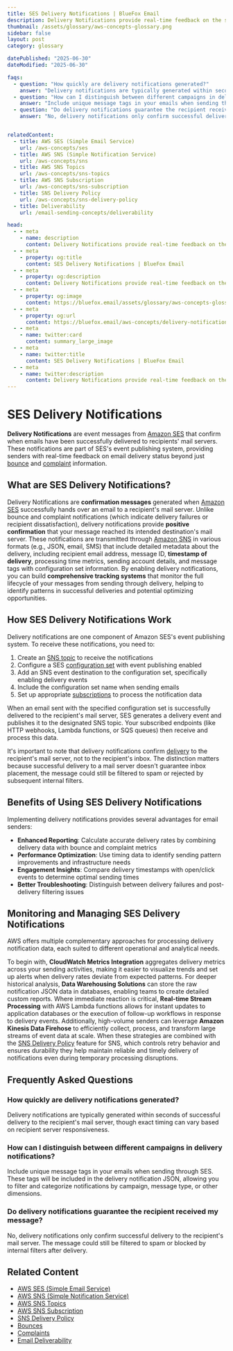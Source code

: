 ```yaml
---
title: SES Delivery Notifications | BlueFox Email
description: Delivery Notifications provide real-time feedback on the status of emails sent through Amazon SES, allowing senders to track successful deliveries and adjust sending strategies accordingly.
thumbnail: /assets/glossary/aws-concepts-glossary.png
sidebar: false
layout: post
category: glossary

datePublished: "2025-06-30"
dateModified: "2025-06-30"

faqs:
  - question: "How quickly are delivery notifications generated?"
    answer: "Delivery notifications are typically generated within seconds of successful delivery to the recipient's mail server, though exact timing can vary based on recipient server responsiveness."
  - question: "How can I distinguish between different campaigns in delivery notifications?"
    answer: "Include unique message tags in your emails when sending through SES. These tags will be included in the delivery notification JSON, allowing you to filter and categorize notifications by campaign, message type, or other dimensions."
  - question: "Do delivery notifications guarantee the recipient received my message?"
    answer: "No, delivery notifications only confirm successful delivery to the recipient's mail server. The message could still be filtered to spam or blocked by internal filters after delivery."


relatedContent:
  - title: AWS SES (Simple Email Service)
    url: /aws-concepts/ses
  - title: AWS SNS (Simple Notification Service)
    url: /aws-concepts/sns
  - title: AWS SNS Topics
    url: /aws-concepts/sns-topics
  - title: AWS SNS Subscription
    url: /aws-concepts/sns-subscription
  - title: SNS Delivery Policy
    url: /aws-concepts/sns-delivery-policy
  - title: Deliverability
    url: /email-sending-concepts/deliverability

head:
  - - meta
    - name: description
      content: Delivery Notifications provide real-time feedback on the status of emails sent through Amazon SES, allowing senders to track successful deliveries and adjust sending strategies accordingly.
  - - meta
    - property: og:title
      content: SES Delivery Notifications | BlueFox Email
  - - meta
    - property: og:description
      content: Delivery Notifications provide real-time feedback on the status of emails sent through Amazon SES, allowing senders to track successful deliveries and adjust sending strategies accordingly.
  - - meta
    - property: og:image
      content: https://bluefox.email/assets/glossary/aws-concepts-glossary.png
  - - meta
    - property: og:url
      content: https://bluefox.email/aws-concepts/delivery-notifications
  - - meta
    - name: twitter:card
      content: summary_large_image
  - - meta
    - name: twitter:title
      content: SES Delivery Notifications | BlueFox Email
  - - meta
    - name: twitter:description
      content: Delivery Notifications provide real-time feedback on the status of emails sent through Amazon SES, allowing senders to track successful deliveries and adjust sending strategies accordingly.
---
```

<GlossaryNavigation/>

# SES Delivery Notifications

**Delivery Notifications** are event messages from [Amazon SES](/aws-concepts/ses) that confirm when emails have been successfully delivered to recipients' mail servers. These notifications are part of SES's event publishing system, providing senders with real-time feedback on email delivery status beyond just [bounce](/email-sending-concepts/bounces) and [complaint](/email-sending-concepts/complaints) information.

## What are SES Delivery Notifications?

Delivery Notifications are **confirmation messages** generated when [Amazon SES](/aws-concepts/ses) successfully hands over an email to a recipient's mail server. Unlike bounce and complaint notifications (which indicate delivery failures or recipient dissatisfaction), delivery notifications provide **positive confirmation** that your message reached its intended destination's mail server. These notifications are transmitted through [Amazon SNS](/aws-concepts/sns) in various formats (e.g., JSON, email, SMS) that include detailed metadata about the delivery, including recipient email address, message ID, **timestamp of delivery**, processing time metrics, sending account details, and message tags with configuration set information. By enabling delivery notifications, you can build **comprehensive tracking systems** that monitor the full lifecycle of your messages from sending through delivery, helping to identify patterns in successful deliveries and potential optimizing opportunities.

## How SES Delivery Notifications Work

Delivery notifications are one component of Amazon SES's event publishing system. To receive these notifications, you need to:

1. Create an [SNS topic](/aws-concepts/sns-topics) to receive the notifications
2. Configure a SES [configuration set](https://docs.aws.amazon.com/ses/latest/dg/event-publishing-create-configuration-set.html) with event publishing enabled
3. Add an SNS event destination to the configuration set, specifically enabling delivery events
4. Include the configuration set name when sending emails
5. Set up appropriate [subscriptions](/aws-concepts/sns-subscription) to process the notification data

When an email sent with the specified configuration set is successfully delivered to the recipient's mail server, SES generates a delivery event and publishes it to the designated SNS topic. Your subscribed endpoints (like HTTP webhooks, Lambda functions, or SQS queues) then receive and process this data.

It's important to note that delivery notifications confirm [delivery](/email-sending-concepts/deliverability.md) to the recipient's mail server, not to the recipient's inbox. The distinction matters because successful delivery to a mail server doesn't guarantee inbox placement, the message could still be filtered to spam or rejected by subsequent internal filters.

## Benefits of Using SES Delivery Notifications

Implementing delivery notifications provides several advantages for email senders:

- **Enhanced Reporting**: Calculate accurate delivery rates by combining delivery data with bounce and complaint metrics
- **Performance Optimization**: Use timing data to identify sending pattern improvements and infrastructure needs
- **Engagement Insights**: Compare delivery timestamps with open/click events to determine optimal sending times
- **Better Troubleshooting**: Distinguish between delivery failures and post-delivery filtering issues

## Monitoring and Managing SES Delivery Notifications

AWS offers multiple complementary approaches for processing delivery notification data, each suited to different operational and analytical needs.

To begin with, **CloudWatch Metrics Integration** aggregates delivery metrics across your sending activities, making it easier to visualize trends and set up alerts when delivery rates deviate from expected patterns. For deeper historical analysis, **Data Warehousing Solutions** can store the raw notification JSON data in databases, enabling teams to create detailed custom reports. Where immediate reaction is critical, **Real-time Stream Processing** with AWS Lambda functions allows for instant updates to application databases or the execution of follow-up workflows in response to delivery events. Additionally, high-volume senders can leverage **Amazon Kinesis Data Firehose** to efficiently collect, process, and transform large streams of event data at scale. When these strategies are combined with the [SNS Delivery Policy](/aws-concepts/sns-delivery-policy) feature for SNS, which controls retry behavior and ensures durability they help maintain reliable and timely delivery of notifications even during temporary processing disruptions.


## Frequently Asked Questions

### How quickly are delivery notifications generated?

Delivery notifications are typically generated within seconds of successful delivery to the recipient's mail server, though exact timing can vary based on recipient server responsiveness.

### How can I distinguish between different campaigns in delivery notifications?

Include unique message tags in your emails when sending through SES. These tags will be included in the delivery notification JSON, allowing you to filter and categorize notifications by campaign, message type, or other dimensions.

### Do delivery notifications guarantee the recipient received my message?

No, delivery notifications only confirm successful delivery to the recipient's mail server. The message could still be filtered to spam or blocked by internal filters after delivery.

## Related Content

- [AWS SES (Simple Email Service)](/aws-concepts/ses)
- [AWS SNS (Simple Notification Service)](/aws-concepts/sns)
- [AWS SNS Topics](/aws-concepts/sns-topics)
- [AWS SNS Subscription](/aws-concepts/sns-subscription)
- [SNS Delivery Policy](/aws-concepts/sns-delivery-policy)
- [Bounces](/email-sending-concepts/bounces)
- [Complaints](/email-sending-concepts/complaints)
- [Email Deliverability](/email-sending-concepts/deliverability)

<GlossaryCTA />
